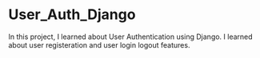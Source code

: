 # User_Auth_Django
In this project, I learned about User Authentication using Django. I learned about user registeration and user login logout features.
